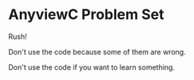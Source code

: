 # AnyviewC Problem Set

Rush!

Don't use the code because some of them are wrong.

Don't use the code if you want to learn something.
